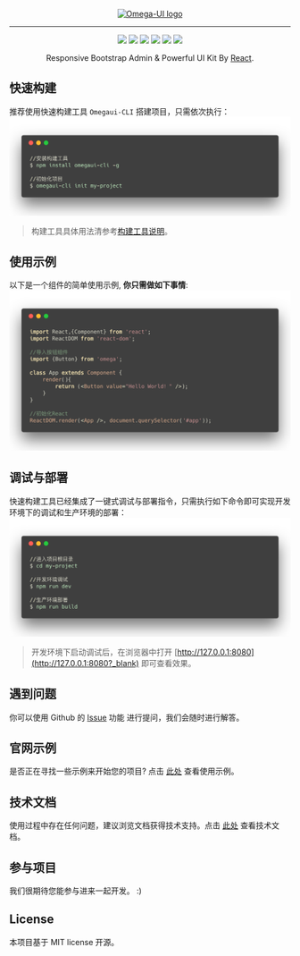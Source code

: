<p align="center">
  <a href="javascript:;" rel="noopener" target="_blank"><img width="70%" src="https://cdn.qulongjun.cn/omega/logo_blue.png" alt="Omega-UI logo"></a></p>
</p>

------
<div align="center">

![](https://img.shields.io/badge/node-%3E%3D9.0.0-brightgreen.svg) ![](https://img.shields.io/badge/npm-%3E%3D6.1.0-brightgreen.svg) ![](https://img.shields.io/appveyor/ci/gruntjs/grunt.svg)  ![](https://img.shields.io/badge/stable-v0.0.9-blue.svg) ![](https://img.shields.io/badge/beta-v0.1.0-blue.svg) ![](https://img.shields.io/npm/l/express.svg)

</div>

<div align="center">

 Responsive Bootstrap Admin & Powerful UI Kit By [React](http://facebook.github.io/react/?_blank).

</div>

## 快速构建

推荐使用快速构建工具  `Omegaui-CLI`  搭建项目，只需依次执行：
 ![](./doc/_assets/build-tools.png)
> 构建工具具体用法清参考[构建工具说明](https://github.com/qulongjun/Omega-cli?_blank)。

## 使用示例

以下是一个组件的简单使用示例, **你只需做如下事情**:
![](./doc/_assets/demo_code.png)

## 调试与部署

快速构建工具已经集成了一键式调试与部署指令，只需执行如下命令即可实现开发环境下的调试和生产环境的部署：
![](./doc/_assets/dev.png)

>  开发环境下启动调试后，在浏览器中打开 [http://127.0.0.1:8080](http://127.0.0.1:8080?_blank) 即可查看效果。

## 遇到问题

你可以使用 Github 的 [Issue](https://github.com/qulongjun/Omega-UI/issues?_blank) 功能 进行提问，我们会随时进行解答。

## 官网示例

是否正在寻找一些示例来开始您的项目? 点击 [此处](https://omega.qulongjun.com?_blank) 查看使用示例。

## 技术文档

使用过程中存在任何问题，建议浏览文档获得技术支持。点击 [此处](https://omega-doc.qulongjun.com?_blank) 查看技术文档。

## 参与项目

我们很期待您能参与进来一起开发。 :)


## License

本项目基于 MIT license 开源。